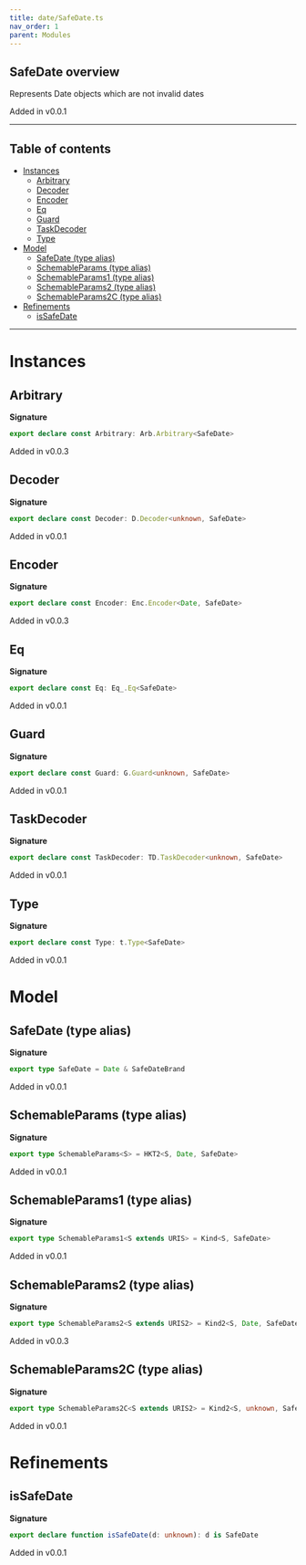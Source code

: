 ```yaml
---
title: date/SafeDate.ts
nav_order: 1
parent: Modules
---
```


## SafeDate overview

Represents Date objects which are not invalid dates

Added in v0.0.1

---

<h2 class="text-delta">Table of contents</h2>

- [Instances](#instances)
  - [Arbitrary](#arbitrary)
  - [Decoder](#decoder)
  - [Encoder](#encoder)
  - [Eq](#eq)
  - [Guard](#guard)
  - [TaskDecoder](#taskdecoder)
  - [Type](#type)
- [Model](#model)
  - [SafeDate (type alias)](#safedate-type-alias)
  - [SchemableParams (type alias)](#schemableparams-type-alias)
  - [SchemableParams1 (type alias)](#schemableparams1-type-alias)
  - [SchemableParams2 (type alias)](#schemableparams2-type-alias)
  - [SchemableParams2C (type alias)](#schemableparams2c-type-alias)
- [Refinements](#refinements)
  - [isSafeDate](#issafedate)

---

# Instances

## Arbitrary

**Signature**

```ts
export declare const Arbitrary: Arb.Arbitrary<SafeDate>
```

Added in v0.0.3

## Decoder

**Signature**

```ts
export declare const Decoder: D.Decoder<unknown, SafeDate>
```

Added in v0.0.1

## Encoder

**Signature**

```ts
export declare const Encoder: Enc.Encoder<Date, SafeDate>
```

Added in v0.0.3

## Eq

**Signature**

```ts
export declare const Eq: Eq_.Eq<SafeDate>
```

Added in v0.0.1

## Guard

**Signature**

```ts
export declare const Guard: G.Guard<unknown, SafeDate>
```

Added in v0.0.1

## TaskDecoder

**Signature**

```ts
export declare const TaskDecoder: TD.TaskDecoder<unknown, SafeDate>
```

Added in v0.0.1

## Type

**Signature**

```ts
export declare const Type: t.Type<SafeDate>
```

Added in v0.0.1

# Model

## SafeDate (type alias)

**Signature**

```ts
export type SafeDate = Date & SafeDateBrand
```

Added in v0.0.1

## SchemableParams (type alias)

**Signature**

```ts
export type SchemableParams<S> = HKT2<S, Date, SafeDate>
```

Added in v0.0.1

## SchemableParams1 (type alias)

**Signature**

```ts
export type SchemableParams1<S extends URIS> = Kind<S, SafeDate>
```

Added in v0.0.1

## SchemableParams2 (type alias)

**Signature**

```ts
export type SchemableParams2<S extends URIS2> = Kind2<S, Date, SafeDate>
```

Added in v0.0.3

## SchemableParams2C (type alias)

**Signature**

```ts
export type SchemableParams2C<S extends URIS2> = Kind2<S, unknown, SafeDate>
```

Added in v0.0.1

# Refinements

## isSafeDate

**Signature**

```ts
export declare function isSafeDate(d: unknown): d is SafeDate
```

Added in v0.0.1
